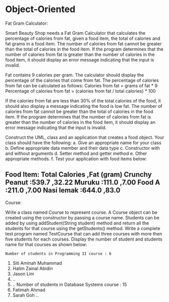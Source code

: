 # Object-Oriented

Fat Gram Calculator:

Smart Beauty Shop needs a Fat Gram Calculator that calculates the percentage of calories from fat, given a food item, the total of calories and fat grams in a food item. The number of calories from fat cannot be greater than the total of calories in the food item. If the program determines that the number of calories from fat is greater than the number of calories in the food item, it should display an error message indicating that the input is invalid.

Fat contains 9 calories per gram. The calculator should display the percentage of the calories that come from fat. The percentage of calories from fat can be calculated as follows:
Calories from fat = grams of fat * 9
Percentage of calories from fat = (calories from fat / total calories) * 100

If the calories from fat are less than 30% of the total calories of the food, it should also display a message indicating the food is low fat.
The number of calories from fat cannot be greater than the total of calories in the food item. If the program determines that the number of calories from fat is greater than the number of calories in the food item, it should display an error message indicating that the input is invalid.

Construct the UML, class and an application that creates a food object. Your class should have the following:
a.	Give an appropriate name for your class
b.	Define appropriate data member and their data type 
c.	Constructor with and without arguments
d.	Setter method and getter method
e.	Other appropriate methods.
f.	Test your application with food items below:

Food Item:	Total Calories	,Fat (gram)
Crunchy Peanut	:539.7	,32.22 
Muruku	:111.0	,7.00
Food A	:211.0	,7.00
Nasi lemak	:644.0	,83.0
----------------------------------------------------------------------------------------------------------------------------
Course:

Write a class named Course to represent course. A Course object can be created using the constructor by passing a course name. Students can be added by using addStudent(String student) method and return all the students for that course using the getStudents() method. Write a complete test program named TestCourse that can add three courses with more then five students for each courses. Display the number of student and students name for that courses as shown below:

	Number of students in Programming II course : 6
1.	Siti Aminah Muhammad
2.	Halim Zainal Abidin
3.	Jason Lim
4.	..
5.	..
Number of students in Database Systems course : 15
1.	Fatimah Ahmad
2.	Sarah Goh
..
